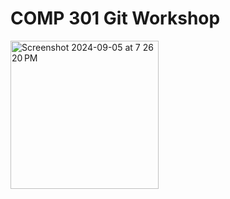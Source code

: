 # COMP 301 Git Workshop
<img width="237" alt="Screenshot 2024-09-05 at 7 26 20 PM" src="https://github.com/user-attachments/assets/1d685b3d-fa0d-43ed-a83c-8786f4d4ee75">
